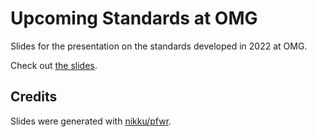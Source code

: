 # Upcoming Standards at OMG

Slides for the presentation on the standards developed in 2022 at OMG.

Check out [the slides](./upcoming-standards.html).

## Credits

Slides were generated with [nikku/pfwr](https://github.com/nikku/pfwr).

